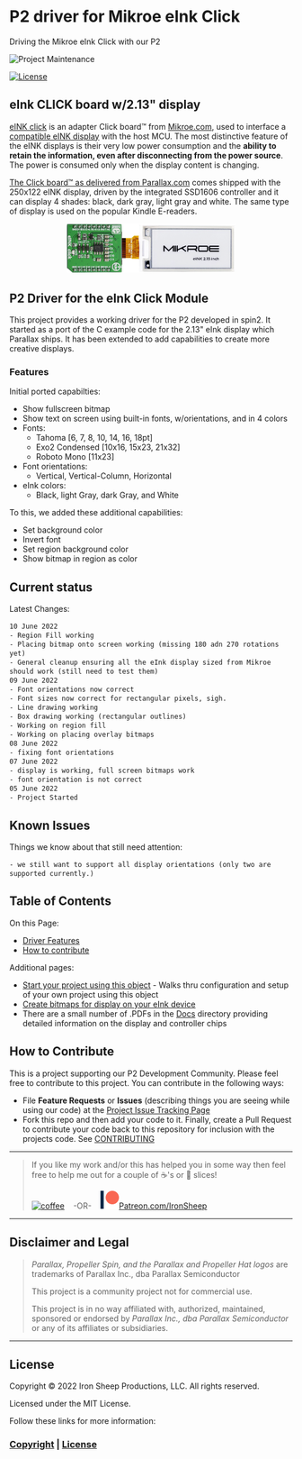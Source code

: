 # P2 driver for Mikroe eInk Click
Driving the Mikroe eInk Click with our P2

![Project Maintenance][maintenance-shield]

[![License][license-shield]](LICENSE)


## eInk CLICK board w/2.13" display

[eINK click](https://www.mikroe.com/eink-click) is an adapter Click board™ from [Mikroe.com](https://www.mikroe.com/), used to interface a [compatible eINK display](https://www.mikroe.com/accessories/e-paper-displays) with the host MCU. The most distinctive feature of the eINK displays is their very low power consumption and the **ability to retain the information, even after disconnecting from the power source**. The power is consumed only when the display content is changing. 

[The Click board™ as delivered from Parallax.com](https://www.parallax.com/product/eink-click-e-paper-bundle-2/) comes shipped with the 250x122 eINK display, driven by the integrated SSD1606 controller and it can display 4 shades: black, dark gray, light gray and white. The same type of display is used on the popular Kindle E-readers. 

<p align="center">
  <img src="Images/eink_213inch.png" width="300">
</p>

## P2 Driver for the eInk Click Module

This project provides a working driver for the P2 developed in spin2.  It started as a port of the C example code for the 2.13" eInk display which Parallax ships.  It has been extended to add capabilities to create more creative displays. 

### Features

Initial ported capabilties:

- Show fullscreen bitmap
- Show text on screen using built-in fonts, w/orientations, and in 4 colors
- Fonts:
  - Tahoma [6, 7, 8, 10, 14, 16, 18pt]
  - Exo2 Condensed [10x16, 15x23, 21x32]
  - Roboto Mono [11x23]
- Font orientations:
  - Vertical, Vertical-Column, Horizontal
- eInk colors:
  - Black, light Gray, dark Gray, and White

To this, we added these additional capabilities:

- Set background color
- Invert font
- Set region background color
- Show bitmap in region as color

## Current status

Latest Changes:

```
10 June 2022
- Region Fill working
- Placing bitmap onto screen working (missing 180 adn 270 rotations yet)
- General cleanup ensuring all the eInk display sized from Mikroe should work (still need to test them)
09 June 2022 
- Font orientations now correct
- Font sizes now correct for rectangular pixels, sigh.
- Line drawing working
- Box drawing working (rectangular outlines)
- Working on region fill
- Working on placing overlay bitmaps
08 June 2022 
- fixing font orientations
07 June 2022 
- display is working, full screen bitmaps work
- font orientation is not correct
05 June 2022 
- Project Started
```

## Known Issues

Things we know about that still need attention:

```
- we still want to support all display orientations (only two are supported currently.)
```


## Table of Contents

On this Page:

- [Driver Features](#features)
- [How to contribute](#how-to-contribute)

Additional pages:

- [Start your project using this object](DEVELOP.md) - Walks thru configuration and setup of your own project using this object
- [Create bitmaps for display on your eInk device](./C-src)
- There are a small number of .PDFs in the [Docs](./Docs) directory providing  detailed information on the display and controller chips

## How to Contribute

This is a project supporting our P2 Development Community. Please feel free to contribute to this project. You can contribute in the following ways:

- File **Feature Requests** or **Issues** (describing things you are seeing while using our code) at the [Project Issue Tracking Page](hhttps://github.com/ironsheep/P2-Click-UWB/issues)
- Fork this repo and then add your code to it. Finally, create a Pull Request to contribute your code back to this repository for inclusion with the projects code. See [CONTRIBUTING](CONTRIBUTING.md)

---

> If you like my work and/or this has helped you in some way then feel free to help me out for a couple of :coffee:'s or :pizza: slices!
>
> [![coffee](https://www.buymeacoffee.com/assets/img/custom_images/black_img.png)](https://www.buymeacoffee.com/ironsheep) &nbsp;&nbsp; -OR- &nbsp;&nbsp; [![Patreon](./Images/patreon.png)](https://www.patreon.com/IronSheep?fan_landing=true)[Patreon.com/IronSheep](https://www.patreon.com/IronSheep?fan_landing=true)

---

## Disclaimer and Legal

> *Parallax, Propeller Spin, and the Parallax and Propeller Hat logos* are trademarks of Parallax Inc., dba Parallax Semiconductor
>
> This project is a community project not for commercial use.
>
> This project is in no way affiliated with, authorized, maintained, sponsored or endorsed by *Parallax Inc., dba Parallax Semiconductor* or any of its affiliates or subsidiaries.

---

## License

Copyright © 2022 Iron Sheep Productions, LLC. All rights reserved.

Licensed under the MIT License.

Follow these links for more information:

### [Copyright](copyright) | [License](LICENSE)

[maintenance-shield]: https://img.shields.io/badge/maintainer-stephen%40ironsheep%2ebiz-blue.svg?style=for-the-badge

[license-shield]: https://camo.githubusercontent.com/bc04f96d911ea5f6e3b00e44fc0731ea74c8e1e9/68747470733a2f2f696d672e736869656c64732e696f2f6769746875622f6c6963656e73652f69616e74726963682f746578742d646976696465722d726f772e7376673f7374796c653d666f722d7468652d6261646765
